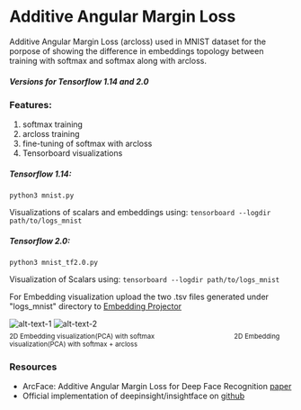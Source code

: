 # Additive Angular Margin Loss #

Additive Angular Margin Loss (arcloss) used in MNIST dataset for the porpose of showing the difference in embeddings
topology between training with softmax and softmax along with arcloss.

##### Versions for Tensorflow 1.14 and 2.0 #####

### Features: ###
1. softmax training
2. arcloss training
3. fine-tuning of softmax with arcloss
4. Tensorboard visualizations

##### Tensorflow 1.14: #####
```
python3 mnist.py
```
Visualizations of scalars and embeddings using:
```tensorboard --logdir path/to/logs_mnist```
##### Tensorflow 2.0: #####
```
python3 mnist_tf2.0.py
```
Visualization of Scalars using: 
```tensorboard --logdir path/to/logs_mnist```

For Embedding visualization upload the two .tsv files generated under "logs_mnist" directory to [Embedding Projector](https://projector.tensorflow.org/)

![alt-text-1](tmp/softmax_only.png) ![alt-text-2](tmp/softmax_and_arcloss.png)  
<sub>2D Embedding visualization(PCA) with softmax</sub> &nbsp;&nbsp;&nbsp;&nbsp;&nbsp;&nbsp;&nbsp;&nbsp;&nbsp;&nbsp;&nbsp;&nbsp;&nbsp;&nbsp;&nbsp;&nbsp;&nbsp;&nbsp;&nbsp;&nbsp;&nbsp;&nbsp;&nbsp;&nbsp;&nbsp;&nbsp;&nbsp;&nbsp;&nbsp;&nbsp;&nbsp;&nbsp;&nbsp;&nbsp;
 <sub>2D Embedding visualization(PCA) with softmax + arcloss</sub>

### Resources ###

* ArcFace: Additive Angular Margin Loss for Deep Face Recognition [paper](https://arxiv.org/pdf/1801.07698.pdf)
* Official implementation of deepinsight/insightface on [github](https://github.com/deepinsight/insightface)
